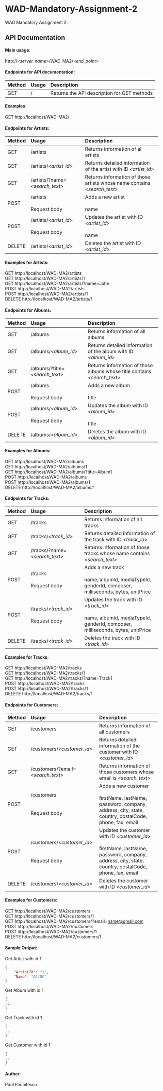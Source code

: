 # WAD-Mandatory-Assignment-2
WAD Mandatory Assignment 2

## API Documentation

#### Main usage:
http://_<server_name>_/WAD-MA2/_<end_point>_


#### Endpoints for API documentation:
| Method | Usage        | Description                         |
| ------ |:------------ |:----------------------------------- |
| GET    |/    | Returns the API description for GET methods     |

#### Examples:
GET http://localhost/WAD-MA2/

#### Endpoints for Artists:
| Method | Usage        | Description                         |
| ------ |:------------ |:----------------------------------- |
| GET    |/artists | Returns information of all artists |
| GET    |/artists/_<artist_id>_ | Returns detailed information of the artist with ID _<artist_id>_ |
| GET    |/artists/?name=_<search_text>_ | Returns information of those artists whose name contains _<search_text>_ |
| POST   |/artists <br><br>Request body | Adds a new artist<br><br>name |
| POST   |/artists/_<artist_id>_<br><br>Request body<br> | Updates the artist with ID _<artist_id>_<br><br>name<br>|
| DELETE |/artists/_<artist_id>_ | Deletes the artist with ID _<artist_id>_ |

#### Examples for Artists:
GET http://localhost/WAD-MA2/artists  </br>
GET http://localhost/WAD-MA2/artists/1  </br>
GET http://localhost/WAD-MA2/artists/?name=John  </br>
POST http://localhost/WAD-MA2/artists  </br>
POST http://localhost/WAD-MA2/artists/1  </br> 
DELETE http://localhost/WAD-MA2/artists/1  </br>

#### Endpoints for Albums:
| Method | Usage        | Description                         |
| ------ |:------------ |:----------------------------------- |
| GET    |/albums | Returns information of all albums |
| GET    |/albums/_<album_id>_ | Returns detailed information of the album with ID _<album_id>_ |
| GET    |/albums/?title=_<search_text>_ | Returns information of those albums whose title contains _<search_text>_ |
| POST   |/albums <br><br>Request body | Adds a new album<br><br>title |
| POST   |/albums/_<album_id>_<br><br>Request body<br> | Updates the album with ID _<album_id>_<br><br>title<br>|
| DELETE |/albums/_<album_id>_ | Deletes the album with ID _<album_id>_ |

#### Examples for Albums:
GET http://localhost/WAD-MA2/albums  </br>
GET http://localhost/WAD-MA2/albums/1  </br>
GET http://localhost/WAD-MA2/albums/?title=Album1  </br>
POST http://localhost/WAD-MA2/albums  </br>
POST http://localhost/WAD-MA2/albums/1  </br>
DELETE http://localhost/WAD-MA2/albums/1  </br> 

#### Endpoints for Tracks:
| Method | Usage        | Description                         |
| ------ |:------------ |:----------------------------------- |
| GET    |/tracks | Returns information of all tracks |
| GET    |/tracks/_<track_id>_ | Returns detailed information of the track with ID _<track_id>_ |
| GET    |/tracks/?name=_<search_text>_ | Returns information of those tracks whose name contains _<search_text>_ |
| POST   |/tracks <br><br>Request body | Adds a new track<br><br>name, albumId, mediaTypeId, genderId, composer, milliseconds, bytes, unitPrice |
| POST   |/tracks/_<track_id>_<br><br>Request body<br> | Updates the track with ID _<track_id>_<br><br>name, albumId, mediaTypeId, genderId, composer, milliseconds, bytes, unitPrice |
| DELETE |/tracks/_<track_id>_ | Deletes the track with ID _<track_id>_ |

#### Examples for Tracks:
GET http://localhost/WAD-MA2/tracks  </br>
GET http://localhost/WAD-MA2/tracks/1  </br>
GET http://localhost/WAD-MA2/tracks/?name=Track1  </br>
POST http://localhost/WAD-MA2/tracks  </br>
POST http://localhost/WAD-MA2/tracks/1  </br>
DELETE http://localhost/WAD-MA2/tracks/1  </br> 

#### Endpoints for Customers:
| Method | Usage        | Description                         |
| ------ |:------------ |:----------------------------------- |
| GET    |/customers | Returns information of all customers |
| GET    |/customers/_<customer_id>_ | Returns detailed information of the customer with ID _<customer_id>_ |
| GET    |/customers/?email=_<search_text>_ | Returns information of those customers whose email is _<search_text>_ |
| POST   |/customers <br><br><br>Request body | Adds a new customer<br><br>firstName, lastName, password, company, address, city, state, country, postalCode, phone, fax, email |
| POST   |/customers/_<customer_id>_<br><br><br>Request body<br> | Updates the customer with ID _<customer_id>_<br><br>firstName, lastName, password, company, address, city, state, country, postalCode, phone, fax, email |
| DELETE |/customers/_<customer_id>_ | Deletes the customer with ID _<customer_id>_ |

#### Examples for Customers:
GET http://localhost/WAD-MA2/customers  </br>
GET http://localhost/WAD-MA2/customers/1  </br>
GET http://localhost/WAD-MA2/customers/?email=name@gmail.com  </br>
POST http://localhost/WAD-MA2/customers  </br>
POST http://localhost/WAD-MA2/customers/1  </br>
DELETE http://localhost/WAD-MA2/customers/1  </br> 


#### Sample Output:

Get Artist with id 1

```json
{
    "ArtistId": "1",
    "Name": "AC/DC"
}
```
Get Album with id 1

```json
{
..
}
```

Get Track with id 1

```json
{
..
}
```

Get Customer with id 1

```json
{
..
}
```

#### Author:
Paul Panaitescu
